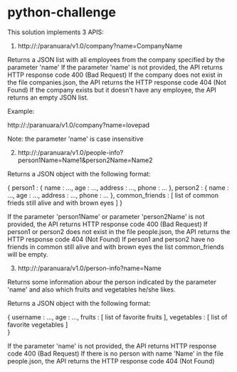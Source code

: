 # python-challenge

This solution implements 3 APIS:

1) http://<host>:<port>/paranuara/v1.0/company?name=CompanyName

Returns a JSON list with all employees from the company specified by the parameter 'name'
If the parameter 'name' is not provided, the API returns HTTP response code 400 (Bad Request)
If the company does not exist in the file companies.json, the API returns the HTTP response code 404 (Not Found)
If the company exists but it doesn't have any employee, the API returns an empty JSON list.

Example:

http://<host>:<port>/paranuara/v1.0/company?name=lovepad

Note: the parameter 'name' is case insensitive

2) http://<host>:<port>/paranuara/v1.0/people-info?person1Name=Name1&person2Name=Name2

Returns a JSON object with the following format:

{ 
	person1 : {
		name : ...,
		age : ...,
		address : ...,
		phone : ...
	},
	person2 : {
		name : ...,
		age : ...,
		address : ...,
		phone : ...	
	},
	common_friends : [
		list of common frieds still alive and with brown eyes
	]
}

If the parameter 'person1Name' or parameter 'person2Name' is not provided, the API returns HTTP response code 400 (Bad Request)
If person1 or person2 does not exist in the file people.json, the API returns the HTTP response code 404 (Not Found)
If person1 and person2 have no friends in common still alive and with brown eyes the list common_friends will be empty.

3) http://<host>:<port>/paranuara/v1.0/person-info?name=Name

Returns some information abour the person indicated by the parameter 'name' and also which fruits and vegetables he/she likes.

Returns a JSON object with the following format:

{ 
	username : ...,
	age : ...,
	fruits : [
		list of favorite fruits
	],
	vegetables : [
		list of favorite vegetables
	]	
}

If the parameter 'name' is not provided, the API returns HTTP response code 400 (Bad Request)
If there is no person with name 'Name' in the file people.json, the API returns the HTTP response code 404 (Not Found)
